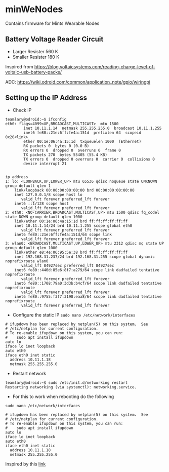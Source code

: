 # minWeNodes
Contains firmware for Mints Wearable Nodes

## Battery Voltage Reader Circuit 

- Larger Resister 560 K 
- Smaller Resister 180 K 

Inspired from https://blog.voltaicsystems.com/reading-charge-level-of-voltaic-usb-battery-packs/

ADC: https://wiki.odroid.com/common/application_note/gpio/wiringpi

## Setting up the IP Address
- Check IP 
```
teamlary@odroid:~$ ifconfig
eth0: flags=4099<UP,BROADCAST,MULTICAST>  mtu 1500
        inet 10.11.1.14  netmask 255.255.255.0  broadcast 10.11.1.255
        inet6 fe80::21e:6ff:fe4a:151d  prefixlen 64  scopeid 0x20<link>
        ether 00:1e:06:4a:15:1d  txqueuelen 1000  (Ethernet)
        RX packets 0  bytes 0 (0.0 B)
        RX errors 0  dropped 0  overruns 0  frame 0
        TX packets 270  bytes 55405 (55.4 KB)
        TX errors 0  dropped 0 overruns 0  carrier 0  collisions 0
        device interrupt 21  
   
```
```
ip address
1: lo: <LOOPBACK,UP,LOWER_UP> mtu 65536 qdisc noqueue state UNKNOWN group default qlen 1
    link/loopback 00:00:00:00:00:00 brd 00:00:00:00:00:00
    inet 127.0.0.1/8 scope host lo
       valid_lft forever preferred_lft forever
    inet6 ::1/128 scope host 
       valid_lft forever preferred_lft forever
2: eth0: <NO-CARRIER,BROADCAST,MULTICAST,UP> mtu 1500 qdisc fq_codel state DOWN group default qlen 1000
    link/ether 00:1e:06:4a:15:1d brd ff:ff:ff:ff:ff:ff
    inet 10.11.1.14/24 brd 10.11.1.255 scope global eth0
       valid_lft forever preferred_lft forever
    inet6 fe80::21e:6ff:fe4a:151d/64 scope link 
       valid_lft forever preferred_lft forever
3: wlan0: <BROADCAST,MULTICAST,UP,LOWER_UP> mtu 2312 qdisc mq state UP group default qlen 1000
    link/ether e8:4e:06:95:5e:38 brd ff:ff:ff:ff:ff:ff
    inet 192.168.31.237/24 brd 192.168.31.255 scope global dynamic noprefixroute wlan0
       valid_lft 84927sec preferred_lft 84927sec
    inet6 fe80::440d:85e6:8f7:a279/64 scope link dadfailed tentative noprefixroute 
       valid_lft forever preferred_lft forever
    inet6 fe80::1708:79a0:3d3b:b4cf/64 scope link dadfailed tentative noprefixroute 
       valid_lft forever preferred_lft forever
    inet6 fe80::9755:f3f7:3198:eaa8/64 scope link dadfailed tentative noprefixroute 
       valid_lft forever preferred_lft forever
 ```
 - Configure the static IP 
``` sudo nano /etc/network/interfaces ```
```
# ifupdown has been replaced by netplan(5) on this system.  See
# /etc/netplan for current configuration.
# To re-enable ifupdown on this system, you can run:
#    sudo apt install ifupdown
auto lo
iface lo inet loopback
auto eth0
iface eth0 inet static
  address 10.11.1.18
  netmask 255.255.255.0
```
- Restart network
```
teamlary@odroid:~$ sudo /etc/init.d/networking restart
Restarting networking (via systemctl): networking.service.
```
- For this to work when rebooting do the following 
```
sudo nano /etc/network/interfaces
```
```
# ifupdown has been replaced by netplan(5) on this system.  See
# /etc/netplan for current configuration.
# To re-enable ifupdown on this system, you can run:
#    sudo apt install ifupdown
auto lo
iface lo inet loopback
auto eth0
iface eth0 inet static
  address 10.11.1.18
  netmask 255.255.255.0
```

Inspired by this [link](https://www.youtube.com/watch?v=hhELDJHRz_0&t=606s)

